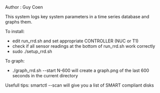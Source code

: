 Author	: Guy Coen

This system logs key system parameters in a time series database and graphs them.

To install:
- edit run_rrd.sh and set appropriate CONTROLLER (NUC or T1)
- check if all sensor readings at the bottom of run_rrd.sh work correctly
- sudo ./setup_rrd.sh

To graph:
- ./graph_rrd.sh --start N-600 
will create a graph.png of the last 600 seconds in the current directory

Usefull tips:
smartctl --scan will give you a list of SMART compliant disks

